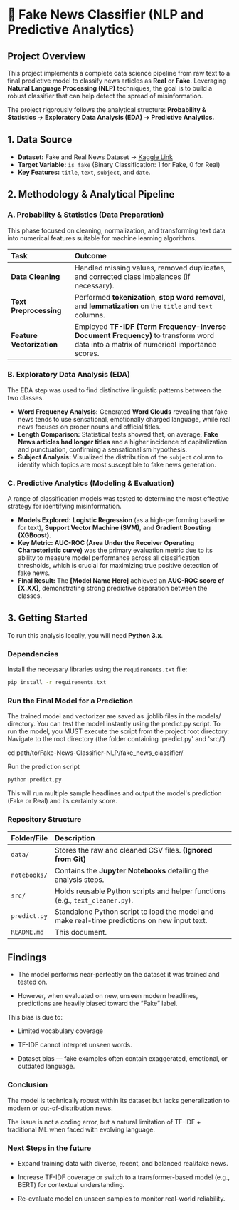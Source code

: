 # 📰 Fake News Classifier (NLP and Predictive Analytics)

## Project Overview

This project implements a complete data science pipeline from raw text to a final predictive model to classify news articles as **Real** or **Fake**. Leveraging **Natural Language Processing (NLP)** techniques, the goal is to build a robust classifier that can help detect the spread of misinformation.

The project rigorously follows the analytical structure: **Probability & Statistics $\rightarrow$ Exploratory Data Analysis (EDA) $\rightarrow$ Predictive Analytics.**

## 1\. Data Source

  * **Dataset:** Fake and Real News Dataset $\rightarrow$ [Kaggle Link](https://www.kaggle.com/datasets/clmentbisaillon/fake-and-real-news-dataset)
  * **Target Variable:** `is_fake` (Binary Classification: 1 for Fake, 0 for Real)
  * **Key Features:** `title`, `text`, `subject`, and `date`.

## 2\. Methodology & Analytical Pipeline

### A. Probability & Statistics (Data Preparation)

This phase focused on cleaning, normalization, and transforming text data into numerical features suitable for machine learning algorithms.

| Task | Outcome |
| :--- | :--- |
| **Data Cleaning** | Handled missing values, removed duplicates, and corrected class imbalances (if necessary). |
| **Text Preprocessing** | Performed **tokenization**, **stop word removal**, and **lemmatization** on the `title` and `text` columns. |
| **Feature Vectorization** | Employed **TF-IDF (Term Frequency-Inverse Document Frequency)** to transform word data into a matrix of numerical importance scores. |

### B. Exploratory Data Analysis (EDA)

The EDA step was used to find distinctive linguistic patterns between the two classes.

  * **Word Frequency Analysis:** Generated **Word Clouds** revealing that fake news tends to use sensational, emotionally charged language, while real news focuses on proper nouns and official titles.
  * **Length Comparison:** Statistical tests showed that, on average, **Fake News articles had longer titles** and a higher incidence of capitalization and punctuation, confirming a sensationalism hypothesis.
  * **Subject Analysis:** Visualized the distribution of the `subject` column to identify which topics are most susceptible to fake news generation.

### C. Predictive Analytics (Modeling & Evaluation)

A range of classification models was tested to determine the most effective strategy for identifying misinformation.

  * **Models Explored:** **Logistic Regression** (as a high-performing baseline for text), **Support Vector Machine (SVM)**, and **Gradient Boosting (XGBoost)**.
  * **Key Metric:** **AUC-ROC (Area Under the Receiver Operating Characteristic curve)** was the primary evaluation metric due to its ability to measure model performance across all classification thresholds, which is crucial for maximizing true positive detection of fake news.
  * **Final Result:** The **[Model Name Here]** achieved an **AUC-ROC score of [X.XX]**, demonstrating strong predictive separation between the classes.

## 3\. Getting Started

To run this analysis locally, you will need **Python 3.x**.

### Dependencies

Install the necessary libraries using the `requirements.txt` file:

```bash
pip install -r requirements.txt
```

### Run the Final Model for a Prediction
The trained model and vectorizer are saved as .joblib files in the models/ directory. You can test the model instantly using the predict.py script.
To run the model, you MUST execute the script from the project root directory:
Navigate to the root directory (the folder containing 'predict.py' and 'src/')

cd path/to/Fake-News-Classifier-NLP/fake_news_classifier/

Run the prediction script
```bash
python predict.py
```

This will run multiple sample headlines and output the model's prediction (Fake or Real) and its certainty score.


### Repository Structure

| Folder/File | Description |
| :--- | :--- |
| `data/` | Stores the raw and cleaned CSV files. **(Ignored from Git)** |
| `notebooks/` | Contains the **Jupyter Notebooks** detailing the analysis steps. |
| `src/` | Holds reusable Python scripts and helper functions (e.g., `text_cleaner.py`). |
| `predict.py` | Standalone Python script to load the model and make real-time predictions on new input text. |
| `README.md` | This document. |

## Findings
- The model performs near-perfectly on the dataset it was trained and tested on.

- However, when evaluated on new, unseen modern headlines, predictions are heavily biased toward the “Fake” label.

This bias is due to:
- Limited vocabulary coverage

- TF-IDF cannot interpret unseen words.

- Dataset bias — fake examples often contain exaggerated, emotional, or outdated language.

### Conclusion
The model is technically robust within its dataset but lacks generalization to modern or out-of-distribution news.

The issue is not a coding error, but a natural limitation of TF-IDF + traditional ML when faced with evolving language.

### Next Steps in the future
- Expand training data with diverse, recent, and balanced real/fake news.

- Increase TF-IDF coverage or switch to a transformer-based model (e.g., BERT) for contextual understanding.

- Re-evaluate model on unseen samples to monitor real-world reliability.
